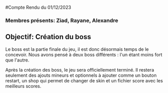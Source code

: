 #Compte Rendu du 01/12/2023

### Membres présents: Ziad, Rayane, Alexandre

## Objectif: Création du boss 


Le boss est la partie finale du jeu, il est donc désormais temps de le concevoir. Nous avons pensé à deux boss différents : l'un étant moins fort que l'autre.

Après la création des boss, le jeu sera officiellement terminé. Il restera seulement des ajouts mineurs et optionnels à ajouter comme un bouton restart, un shop qui permet de changer de skin et un fichier score avec les meilleurs scores.
